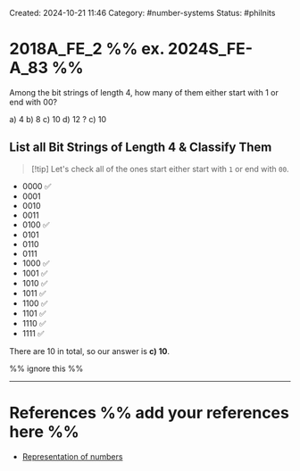 Created: 2024-10-21 11:46
Category: #number-systems
Status: #philnits



# 2018A_FE_2 %% ex. 2024S_FE-A_83 %%

Among the bit strings of length 4, how many of them either start with 1 or end with 00?

a) 4
b) 8
c) 10
d) 12
?
c) 10

## List all Bit Strings of Length 4 & Classify Them

> [!tip] Let's check all of the ones start either start with `1` or end with `00`.

- 0000 ✅
- 0001
- 0010
- 0011
- 0100 ✅
- 0101
- 0110
- 0111
- 1000 ✅
- 1001 ✅
- 1010 ✅
- 1011 ✅
- 1100 ✅
- 1101 ✅
- 1110 ✅
- 1111 ✅

There are 10 in total, so our answer is **c) 10**.

%% ignore this %%
<!--SR:!2025-03-18,12,270-->
---









# References %% add your references here %%
- [Representation of numbers](https://cheever.domains.swarthmore.edu/Ref/BinaryMath/NumSys.html#:~:text=bit%3A%20a%20single%20binary%20digit,by%20a%20single%20digit%200..)